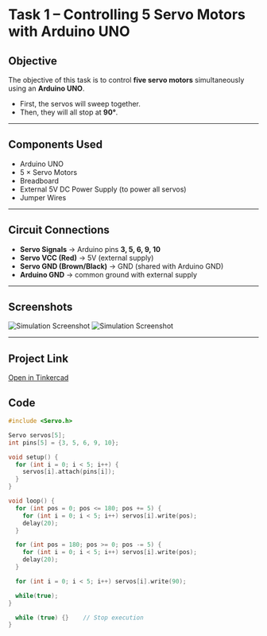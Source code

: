 # Task 1 – Controlling 5 Servo Motors with Arduino UNO  

##  Objective  
The objective of this task is to control **five servo motors** simultaneously using an **Arduino UNO**.  
- First, the servos will sweep together.  
- Then, they will all stop at **90°**.  

---

##  Components Used  
- Arduino UNO  
- 5 × Servo Motors   
- Breadboard  
- External 5V DC Power Supply (to power all servos)  
- Jumper Wires  

---

##  Circuit Connections  
- **Servo Signals** → Arduino pins **3, 5, 6, 9, 10**  
- **Servo VCC (Red)** → 5V (external supply)  
- **Servo GND (Brown/Black)** → GND (shared with Arduino GND)  
- **Arduino GND** → common ground with external supply  

---

##  Screenshots

![Simulation Screenshot](https://i.imgur.com/abcd123.png)
![Simulation Screenshot](https://i.imgur.com/abcd123.png)

---

##  Project Link
[ Open in Tinkercad](https://www.tinkercad.com/)




## Code  

```cpp
#include <Servo.h>

Servo servos[5];
int pins[5] = {3, 5, 6, 9, 10};

void setup() {
  for (int i = 0; i < 5; i++) {
    servos[i].attach(pins[i]);
  }
}

void loop() {
  for (int pos = 0; pos <= 180; pos += 5) {
    for (int i = 0; i < 5; i++) servos[i].write(pos);
    delay(20);
  }

  for (int pos = 180; pos >= 0; pos -= 5) {
    for (int i = 0; i < 5; i++) servos[i].write(pos);
    delay(20);
  }

  for (int i = 0; i < 5; i++) servos[i].write(90);

  while(true);
}

  while (true) {}    // Stop execution
}
